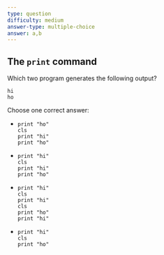 ```yaml
---
type: question
difficulty: medium
answer-type: multiple-choice
answer: a,b
---
```


## The `print` command

Which two program generates the following output?

```
hi
ho
```

Choose one correct answer:

- ```evy
  print "ho"
  cls
  print "hi"
  print "ho"
  ```
- ```evy
  print "hi"
  cls
  print "hi"
  print "ho"
  ```
- ```evy
  print "hi"
  cls
  print "hi"
  cls
  print "ho"
  print "hi"
  ```
- ```evy
  print "hi"
  cls
  print "ho"
  ```
